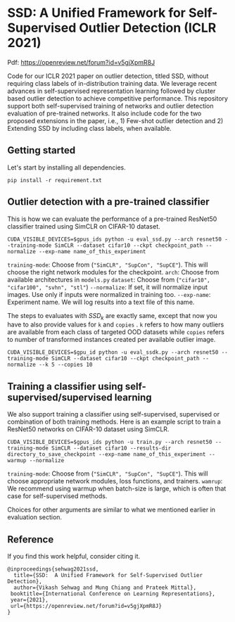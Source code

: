 # SSD: A Unified Framework for Self-Supervised Outlier Detection (ICLR 2021)

Pdf: https://openreview.net/forum?id=v5gjXpmR8J

Code for our ICLR 2021 paper on outlier detection, titled SSD, without requiring class labels of in-distribution training data. We leverage recent advances in self-supervised representation learning followed by cluster based outlier detection to achieve competitive performance. This repository support both self-supervised training of networks and outlier detection evaluation of pre-trained networks. It also include code for the two proposed extensions in the paper, i.e., 1) Few-shot outlier detection and 2) Extending SSD by including class labels, when available.




## Getting started

Let's start by installing all dependencies. 

`pip install -r requirement.txt`



## Outlier detection with a pre-trained classifier

This is how we can evaluate the performance of a pre-trained ResNet50 classifier trained using SimCLR on CIFAR-10 dataset. 

`CUDA_VISIBLE_DEVICES=$gpus_ids python -u eval_ssd.py --arch resnet50 --training-mode SimCLR --dataset cifar10 --ckpt checkpoint_path --normalize --exp-name name_of_this_experiment`

`training-mode`: Choose from (`"SimCLR", "SupCon", "SupCE"`). This will choose the right network modules for the checkpoint.
`arch`: Choose from available architectures in `models.py`
`dataset`: Choose from (`"cifar10", "cifar100", "svhn", "stl"`) 
`--normalize`: If set, it will normalize input images. Use only if inputs were normalized in training too. 
`--exp-name`: Experiment name. We will log results into a text file of this name.




The steps to evaluates with $SSD_k$ are exactly same, except that now you have to also provide values for `k` and `copies` . `k` refers to how many outliers are available from each class of targeted OOD datasets while `copies` refers to number of transformed instances created per available outlier image.

`CUDA_VISIBLE_DEVICES=$gpu_id python -u eval_ssdk.py --arch resnet50 --training-mode SimCLR --dataset cifar10 --ckpt checkpoint_path --normalize --k 5 --copies 10`




## Training a classifier using self-supervised/supervised learning

We also support training a classifier using self-supervised, supervised or combination of both training methods. Here is an example script to train a ResNet50 networks on CIFAR-10 dataset using SimCLR. 

`CUDA_VISIBLE_DEVICES=$gpus_ids python -u train.py --arch resnet50 --training-mode SimCLR --dataset cifar10 --results-dir directory_to_save_checkpoint --exp-name name_of_this_experiment --warmup --normalize`

`training-mode`: Choose from (`"SimCLR", "SupCon", "SupCE"`). This will choose appropriate network modules, loss functions, and trainers.
`wamrup`: We recommend using warmup when batch-size is large, which is often that case for self-supervised methods. 

Choices for other arguments are similar to what we mentioned earlier in evaluation section.



## Reference

If you find this work helpful, consider citing it. 

```
@inproceedings{sehwag2021ssd,
  title={SSD:  A Unified Framework for Self-Supervised Outlier Detection},
  author={Vikash Sehwag and Mung Chiang and Prateek Mittal},
 booktitle={International Conference on Learning Representations},
 year={2021},
 url={https://openreview.net/forum?id=v5gjXpmR8J}
}
```